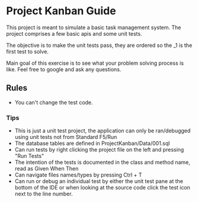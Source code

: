 # Project Kanban Guide

This project is meant to simulate a basic task management system. The project comprises a few basic apis and some unit tests.

The objective is to make the unit tests pass, they are ordered so the _1 is the first test to solve.

Main goal of this exercise is to see what your problem solving process is like. Feel free to google and  ask any questions.

## Rules
- You can't change the test code.

### Tips
- This is just a unit test project, the application can only be ran/debugged using unit tests not from Standard F5/Run 
- The database tables are defined in ProjectKanban/Data/001.sql
- Can run tests by right clicking the project file on the left and pressing "Run Tests"
- The intention of the tests is documented in the class and method name, read as Given When Then 
- Can navigate files names/types by pressing Ctrl + T
- Can run or debug an individual test by either the unit test pane at the bottom of the IDE or when looking at the source code
  click the test icon next to the line number. 



